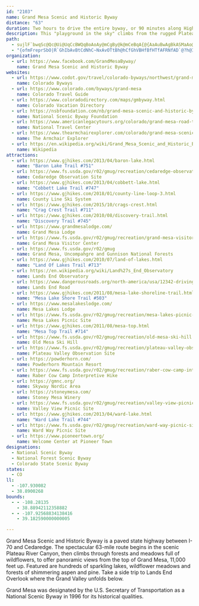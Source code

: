 ```yaml
---
id: "2103"
name: Grand Mesa Scenic and Historic Byway
distance: "63"
duration: Two hours to drive the entire byway, or 90 minutes along Highway 65 and 30 minutes roundtrip on the spur road to Land's End
description: This "playground in the sky" climbs from the rugged Plateau Canyon floor to the cool evergreen mesa forests, 11,000 feet up. Featured are hundreds of sparkling lakes, wildflower meadows and forests of shimmering aspen and pine. Take a side trip to Lands End Overlook where the Grand Valley unfolds below.
path:
  - sujlF`bwqSc@Qc@Ui@UqCcBWQqBoAoAy@mCgBy@k@mCeBqA{@{AaAuBwAgBkASMaAo@eAk@{@]EVOV??????NWDWaDaAiA[sEqAgD_AkA[SCMAqA?yBBY?sGBmA?cA@uB?gCEgF?yGCmUCE@cBA_E@aE?yF@{UFgh@PuJ?q[SsA@sADqAFcKl@iABiB@}FCkLGmA@g@@g@BaAJM@g@Fe@Fg@Hg@Jg@LoA^c@NoLbEUHQF_Cp@sA\sAXwAVuATyANuAN{@D]BuAFwADuA?wA?uACuAGmCQuAIyN}@s@E_BEsACuA?mA@{ABI?kADi@Bg@Hi@Je@Pe@RIFYPMJSNa@\_IdJ{EzFoAdBY`@mBjCw@bA[^y@|@{@x@cJfI[ZW\Y^U`@CFOXQd@Qb@Md@Mf@c@|BUlA}@jFi@nCK^I`@I\Uv@[z@Sh@e@dA[j@mB~DCBO\yE~ImCdFo@~@UV}@z@aAj@q@VgAVkAJk@AgAKw@Sq@Uo@]m@e@s@s@g@w@Sa@Oe@Kg@Gg@Ci@?S@UDi@Jg@L]@ENYBGT_@n@y@T_@R_@Lc@Je@Dg@Bi@?i@?i@CaC?k@GuAMaCEk@Ek@KsAAi@?i@Bg@Fe@Je@Pc@R_@@?V[ZW\O^K`@GbAE^C^G^KZSZWV]Rc@Ne@Jg@Dk@@i@Ci@MsAKi@Ii@WuAYwAa@mBS{@[qA{@aDKg@Ii@Ci@?i@Bm@Hg@^kAf@eANa@Nc@Hc@Fe@@e@Ag@Ec@Gc@Ka@O]O[SWUSYQYM[G[E]?]B[H[PYRWXUZQ`@Mb@Id@If@QnAGh@YzBIh@Mh@Of@Sb@U`@[^[Z_@Tc@Pc@Lc@HoMjBc@Je@Lc@Nc@T_@V_@Z]\[`@Y`@Wd@Uf@eH`RSd@Ub@W`@W^Y\]V]T}@b@iYzLa@Na@Pc@Na@Jc@Fc@?c@Ac@Ia@K_@Q]W[[Y]Wc@Se@Qi@eMeb@Qg@Qc@Ua@W[YW[S]M_@I]GiPkBa@Ea@Aa@@a@Da@J_@N[P{@j@]T]P_@Na@Ja@Ha@Ba@B}GCa@?a@@]B_@F]H]L]P[RYTWXWZU\S^Q`@Ob@Md@Kd@Kf@If@OpAItAErAAj@@h@DtAJrAFh@RrAxAfHJj@Hh@Hj@Dj@Bl@?j@Aj@Eh@Ih@Kf@Mf@Ob@Qb@U^U\WXYX[R[PYLWJUFc@FkDZo@LWHWLSNURSVQZADKXI^Ib@Cd@?f@@d@Dh@jCvSzA`MNzAJj@Jj@Nh@Rf@Tb@V`@Z\ZZx@t@\Zv@t@XZX^V^T`@Rd@l@`BHPPh@Pd@n@fAX\ZZ^V`@R`@PdBp@^N`@P^T\VZX\\X^V`@Rd@Rd@Lj@Lh@Hl@Hl@F~@FjABl@Bl@Dl@Hh@Lh@p@rBNf@Jf@Fh@Bh@Ah@Gf@Kd@Q`@S^m@|@S\S^Qb@Md@Gd@Cf@Af@Db@H`@L`@RfARhAFb@Db@@d@Ad@Eb@Ib@M`@Q^Q\UZo@p@UXUZUZO\M^I`@Gb@?b@@b@Db@H`@Lb@L`@N`@\hA??Nd@^jAJh@Jh@Fj@Fj@Dl@@l@Al@An@El@Ef@M|@[dB??Ox@q@rDk@lDUtAUtAIj@Ij@Ej@Cj@Cl@?l@@j@DbC@j@Aj@Cj@Ej@Ij@Kh@Oh@Qd@qAvCi@lAiB`EUd@g@hAk@hAk@fAo@bAkAbBY\u@x@u@v@iD~Cw@x@[\Y^q@bAyBvDiApBiIzNk@dASb@Sd@Of@Of@Kh@Kj@Gj@Cl@Cn@?l@@n@Bn@Bp@Fl@Db@Fz@Bl@Bn@An@Ij@Mj@Od@Ub@W^[Z]T]N_@Ja@Da@B_C@}A@_BHaAFaAJeBTgBVa@Ja@FmDl@a@JyOpCqBb@kAXiAZqA\wA`@eCt@IB{Br@gA\mY~IkAZg@Hc@Fe@Bg@@c@Cc@Ee@Kc@Ka@OcAg@{@w@Y]Y_@Ua@Uc@Sc@a@gAcAsCQc@Sa@Ua@W][[[[y@o@[YuJmHsCwB]U]S_@Q]K_@Gc@Ga@Ce@AsC@]?_@C_@C]E]GYK[Q_@_@U[W]S_@Sc@a@kASe@oBkFSg@Sg@Sg@e@oA{@uBSg@eAkBu@cAY_@]]y@y@_As@_@Y_@Ua@Ua@Sc@Qa@Oc@Ma@Oc@IqAe@XgAPe@Rg@HSLSTWNMNKXXR`@PH??QISa@??R`@ZN\NLXCPEL??CDWT[L[EYW_@]k@i@Sf@Qd@YfA_@KYK{@Yc@Wo@k@}AuBU_@IS[Y_@S]Ma@I]Ac@D_@J]P[VYZU^Qb@Mf@Gf@Cj@?j@HvCNrFBt@Bl@@j@N`FDzAHxADl@Fj@Fl@Jj@Jh@Lj@\rA`AfD^rArBbH^vA^xALn@Lp@Lp@|@bGVjBd@bDLt@Jn@Jl@ZvBNt@Jr@`@fBPr@Pj@fAeAJB??????KCgAdA@DRp@Tp@l@|ApBdFbAbCTj@Rj@Th@Rj@Rh@Th@Rd@Vj@Th@|BxFd@rAVd@Rd@`AlBVb@dAdBfA`BnB|CnBbDT`@j@fA|@nB|BfFRf@jCbGRd@f@fAl@dAn@`AX\r@z@XZjAtAV\X\n@~@Tb@Rd@LZPf@Vr@n@zBTn@RQ\MREREHEFIDOB_@?g@CS??BR?f@C^ENGHIDSDSD]LSPL`@Pf@Pf@f@nATf@j@hAXb@vBtDn@fAVd@Tf@Ph@Rh@Nj@Lj@Ll@Jn@Hl@Fp@Dn@Bn@@n@@p@An@Cl@Cn@Cl@WrC]bEk@Iy@KSLOh@Gr@IjA??]jEFn@PN|AX{HxaAeAvMSlC{@lK?DUbC[bEKlAYbDY~Bi@`EUtAc@bCm@jCc@jB_@nAuAnEcBbFsM|^mAdDaAhBm@bA{@hAoApAq@h@kAt@_@XwAj@wA`@cAT{@Ju@Fg@BeAB_AA_BA_DE_CJCYQqBI[OUSOWGY@UBEBw@\WJNx@??Oy@VKv@]DCTCXAVFRNNTHZPpBBX{@N{A^IBaA^kAf@oC~@mAV{@Fi@Em@Kq@SkAk@_Ai@??mBiAqAs@}A{@yAu@{@[}@QuAQiAUwA]cBgAo@g@][e@e@]i@U]U_@OU{@oB_@aAYy@[mBIu@Ie@MwAYiBe@}CUwA[_CSqAc@{Bc@aBi@gBg@}Am@aBiCqEkAaCeHuMoAmBWYSSYW[Qk@S]Ik@E[?m@Da@Je@T[RYTMN]d@Yf@Y~@Mv@Gv@Cp@?t@JbAPp@Tx@Zz@N`@Xt@rD`KbCbHd@tAf@hBV~@j@|DNxAPzEJ|CLbGLnEFxBJzAPpA`@fB^jA\v@b@z@^h@^b@d@`@hAv@nBfAdBbA^Xn@f@v@|@V^^p@`AjBh@|AXpA^tBdI|o@zA|L\dE@RFlCB|BAjBGtBIrANVHPBP\zAXt@DRB`@^s@f@sAJo@?k@BM`@e@??LOJUN]??O\KTo@t@CL?j@Kn@g@rA_@r@?^CXSh@MTMHQRYd@WZW^@PDj@NXPLDB??ECQMOYEk@AQKw@g@mAW[[h@g@p@MNg@b@o@h@YRi@Xe@Pa@Ja@Ji@FmAJmBNWDE?g@L[Lm@Vc@V]VKHa@^Y`@U\W`@Yn@Ul@gA`DePre@e@~@i@n@q@h@s@d@k@Ve@LmABu@?cCGu@EsCGm@A??S?{AEm@K_AMoAIy@Fi@T_@Ju@Jk@BuBAiAA[C??a@C_@G[K{Ai@cCy@}B_As@W}Am@{@c@]_@OYQq@MaA?k@Fy@Xu@d@y@hBkDn@gBf@sBTuANoABc@@a@AOCYGWKYGQO[OSYYUMQGYGW?O?YFYNQTWd@Qd@UtAc@fEKnAK`CE`@G^IRITOLONOFc@LWAYKIGQOWc@Im@Eg@Ci@Eu@Ge@Q{ACqAC_AC}@Eq@Eo@GSKYOQOOa@S]C[?SF[P[^Sd@G\Gb@?R@RDt@Db@Fh@Dj@?p@Ed@Ib@K^Sh@U`@UZo@t@Y\eArAMRQ`@K\Kh@GZEd@C\Af@@^Bb@LdAHd@Ld@FNLXJNNR|@~@~@`A^\TPXP\L`AX\LJDJNNTLZL`@L\JRPRpD~Dx@dAnCpEx@r@r@l@x@`@vAp@d@R`@d@\b@Xj@@@??Lb@Hd@Dj@Bn@AzAA^Cj@Ev@Eb@Gp@WxAWpAmA|EmBzIa@vA{@tBeEdIo@rAi@|Ao@pBUz@O|@EXOHGHIPGz@??K~@@NBPJPEbAChA?tANbElAzWF`AFb@LhATfAXfAPn@nCtITbAR`Af@hCJx@D`@@f@?b@Cd@Gv@KbAIl@Gh@Cj@?|@BzA@nA@n@Cn@Af@Eh@E`@Gj@Ib@Mj@Uv@Wv@eB`EWl@Wj@}@~Bi@tBKv@En@Cv@?tGAbACz@IfAMp@Sj@]`Ag@r@y@v@y@h@g@Tg@Jq@JY@c@?o@EWEUI\bI@hA`BBb@JNb@f@rAb@j@z@b@d@FlBLnAXx@Zn@TdA^TZ?b@KX]N_APN|CF`@PT^_@VIR?^NXRLZJxBEr@Qp@i@z@IXA\A~AAFUtAGX??uAuAOOGOGQKWFuCm@qB{@}@{@cAsBwBi@Wo@A{DhA{@Gm@u@_@cA_@iAWyBBm@Le@\[pAe@VYNo@HuAAiA]cIo@Y]Y[UiRqTg@s@[c@Wi@Um@EQIa@Ea@G}@AQGcBIsDKoAOaAWaAWs@]q@g@y@kLeRe@cAqDeIWg@[q@[a@a@e@i@g@}@m@YMa@Ok@Ou@Im@Eq@@U@a@D_@Dq@Nm@LuATkAL]?i@E[ESC_@Km@QcK_DsA[m@KwAUwYwEy@MYAa@Cc@CcAF{AJsL~@m@La@Lc@Vg@b@c@j@Wn@Sd@UbAI|@?`ADbAJbA`@hBjAzFXfBPhBHzAT~I?~@EbAKx@S~@W~@i@`Am@v@u@j@cAb@y@Py@LqQzBcAP}@RoAj@u@`@o@f@YRqAtAaB~BmAbBkAxAgAbAgA`AwCpBcB|@_Bj@{Ah@gI~AsB`@w@H_A?w@CwAUaA[}@a@_As@_AeA]i@k@{@i@_A]k@c@k@m@k@q@a@i@Uq@Qy@Kq@CsLDeB?kAMm@O[OUKSO_@Uk@c@q@m@s@g@e@We@Si@K]Kc@CE?iJGcQEcL?cJ?S?}DD}BDmERoEZuLjAaMlAwFh@oIx@mGl@gKbAqALw@Di@DsBFoA@oABm@?eAEy@CkAG}@Ea@CwBQuDYq@A{@G}BEuGAiJAG?aHE_A?_CIcLAiFA}FFsMPK?uH?Q?oGIiKSiAKo@GmAMgAMw@KiBSa@Cc@Ee@Aa@AY?q@Bc@D[D[FYFC?qAZUHC@gAZoA\y@Pu@Hm@DkA?{JQO@c@@_@Bk@F_@Dm@LWFe@NYL]To@^e@^{AzAaA`Am@j@s@h@s@`@e@R]Jw@R{@Le@Fc@D{A@mAAwAEqBKaCa@{Ai@e@Wi@U_@Sm@_@iAk@y@a@_@K[Gi@Eg@@a@B[F{@P}A`@qCp@a@Jg@R]TKJURe@r@Yn@Uj@UnAIx@GdACjC?hEBrADlAPhBLx@n@dDt@hDtA~ETbAF`@Fd@Fv@Dv@JpFDx@Fh@Pt@Tp@N\pAhCZr@Ld@Lf@Fb@B`@@j@A|@Iv@Mh@Sn@O\}AbDSl@Sv@Mz@Ij@IbAGz@IfACdB?jAF|DFhBF|@JdANfAb@fCJb@ZlARl@t@xAx@|AN\Nf@Ln@F^Bf@?V?XC\C`@Kh@Oj@Uj@uD|I_@x@a@z@u@lAs@`A{FpH}@fAo@j@YRWPc@P{@VeEz@}A\k@P]PQJIFSNWXc@p@c@~@{@~BQj@U~@Kr@Gr@?`AB`Af@pIf@tHFbA?p@?f@Ch@Gx@qBjPIdAArAFbH?n@Ep@Gn@G^Kb@Sl@Wf@]j@_@b@OLSNe@VsH|CqAn@e@Zq@h@q@r@u@hAg@dA]z@Uz@S|@mAvHOz@Ix@Ah@Bh@Fj@Pz@pDbNZ~@fBrDTn@Nj@Jn@B\@d@Cf@Eb@Kj@k@lCEb@If@Ex@E|C?t@FlATfCHj@Nh@P`@RXPPVPbEzB\V\\Zb@LXJXHZF\Fn@@t@?p@MlF@fABl@D^Fb@J`@L`@LXNVZb@f@b@nBlAPNRTTb@Nb@Hh@B^@\A\C\QpBIz@?ZA^@\B^F^H^H\Pb@~@nBL\Pf@Ld@Hj@Db@Bb@@l@An@El@Ip@Mt@Ux@Y`AmFfNYz@Mp@Ef@Av@Bt@BZJd@Pv@zAxETdAHj@Fl@FbA@t@EjK?hA@x@D~@F`ALdAPbAZhAXr@Zj@V^RV^\\Vp@\l@V~DrA`@VTRPTNTNb@Jj@D`@@h@EpEBhADl@Fn@NfAPv@Tv@Vn@Xl@pAdCXn@Pj@Ff@Bf@?d@Ef@Kd@Sf@U`@WV[R_@Le@JqFr@a@NULc@^e@f@i@p@]d@SXQ`@Od@Mx@Cr@@b@Hh@Jb@P^X`@NNRNTLd@PlGbB^RZRVTT^N`@J\F^Fl@NtDNbCJp@Nh@Vd@^`@h@Xj@J\@j@@hE@h@@h@F^LXPZXX`@Zt@NbABt@Et@Kn@Qf@]n@c@b@]Ro@TwLfDaA\c@VYXWZS^Qb@Kd@Gn@El@@t@Hz@Pz@Pl@Vl@`@v@l@`AbDlEZh@Pd@Nd@Jn@Fh@?l@Al@Gh@Mv@eCzJM~@Gj@Aj@@x@Bn@Jn@Tz@\r@^h@f@b@ZR\NjMpEPJRLPNNRLTRf@H^Ht@?h@Eh@I`@K`@}@tBOj@GZEZC\?Z@j@Dd@Hh@Nb@Pb@T^TVXTVNZLVFZF`@Dj@@z@AzDS\?^B\Hh@X`@d@R^Pf@Hj@Bl@AXA`@Il@k@vEMnACb@?b@@bADp@Jp@Ll@Ld@Th@LZTZb@l@`BdB`@d@t@fA`@t@xAhDXl@f@t@h@t@t@fAt@bAZ\h@^r@Zr@RfEhA|DjAb@T`@ZRRPTPZL\L`@H`@Fb@B`@@X?^C`@E^G\I^M^OZSZSVUPSNWLWHYFYD[Bg@?kGAoA?_@AqBAWB[FQFQLQLMNMRMTIVGVIf@[hDQhBC`@
  - "{ofmFreprSbO|R`GhIbAvBtCdNhC~NxAvOTtBh@hCfGhVBHfBfHTfAFRNfAD`@?h@IrA_@~A}BhIU|AEjALrBbEtNlBdHh@fBp@jAr@~@~@l@~B`AzDtAxA`AdGzFjAlAxB`BrHhCpAl@xDpDjAv@xDhBhDnArAf@t@n@dAhAbAxAnBrCbDnF|AfCbBhC~DnGrAfAvExBv@`@r@t@fC~DNVnG`Ld@fAf@vB?d@ErAkAvIYpBYvBMtA?vCFbBF|@pAvGlBdK\\nBPpAFjAc@rQAfABfALt@Jd@Xh@tBzBnGdHrAvAr@fAh@lA\\jATtAN|AB|B_@pDcAdKYxB[rAa@rA[|@wAxBgBrCORcAzAkAbBcEtGg@bAYr@]~@Sr@eAjIY|AO|@Yz@OZ[b@W\\{BhB{@t@Y\\QZ[dAQ|@G`AAt@Bh@FfAVjAb@|@rAnBp@bAlElFl@|@h@`Ab@lARt@RpAr@tIJrAXpB\\jAb@pAdDbHhBjEl@jBj@nCt@hFTtBDrA?pAE`AIz@aApDeDhLuAdFc@hBSdAOrA?hABx@JxAn@pDtCbNnA|G\\fBJjABpAAnNC|ATxJLbEFjAH|AHx@T~BjAxJRbBNbBAdBGvAG|@i@fDCNI|@[lB]nBWpAS|@Sj@u@tAqIhL}DvFaAbAk@b@{@j@qAd@qGtAyHbBw@Tq@`@UR[`@Yv@Of@Ox@Ev@@h@L`AJj@Zx@Vh@f@`@tF~Cl@Z`@\\j@l@d@z@Zv@ZlAPtAFpAC~BChBCz@BzBv@nGhA`KHn@H|@B|@?t@Et@Gj@Ov@Oh@i@pAqAlCSb@w@|AmG`NaBnCSPaDpB}CpBYP[PcA`@{@VqGh@cAFsA\\{BtAaCrAQJyAb@i@Rm@L[Di@@mB?wDCqBDs@Dq@Hu@ZiAp@yIfG{FdEwBbB_AhAaBfDo@zAU|@WrAc@pDcAtOw@hBa@j@Gr@QjAMb@]~@Yn@"
organization:
  - url: https://www.facebook.com/GrandMesaByway/
    name: Grand Mesa Scenic and Historic Byway
websites:
  - url: https://www.codot.gov/travel/colorado-byways/northwest/grand-mesa
    name: Colorado Byways
  - url: https://www.colorado.com/byways/grand-mesa
    name: Colorado Travel Guide
  - url: https://www.coloradodirectory.com/maps/gmbyway.html
    name: Colorado Vacation Directory
  - url: https://nsbfoundation.com/nb/grand-mesa-scenic-and-historic-byway/
    name: National Scenic Byway Foundation
  - url: https://www.americanlegacytours.org/colorado/grand-mesa-road-trip/
    name: National Travel Center
  - url: https://www.thearmchairexplorer.com/colorado/grand-mesa-scenic-byway.php
    name: The Armchair Explorer
  - url: https://en.wikipedia.org/wiki/Grand_Mesa_Scenic_and_Historic_Byway
    name: Wikipedia
attractions:
  - url: https://www.gjhikes.com/2013/04/baron-lake.html
    name: "Baron Lake Trail #751"
  - url: https://www.fs.usda.gov/r02/gmug/recreation/cedaredge-observation-site
    name: Cedaredge Observation Site
  - url: https://www.gjhikes.com/2013/04/cobbett-lake.html
    name: "Cobbett Lake Trail #747"
  - url: https://www.gjhikes.com/2018/01/county-line-loop-3.html
    name: County Line Ski System
  - url: https://www.gjhikes.com/2015/10/crags-crest.html
    name: "Crag Crest Trail #711"
  - url: https://www.gjhikes.com/2010/08/discovery-trail.html
    name: "Discovery Trail #745"
  - url: https://www.grandmesalodge.com/
    name: Grand Mesa Lodge
  - url: https://www.fs.usda.gov/r02/gmug/recreation/grand-mesa-visitor-center-grand-valley-rd
    name: Grand Mesa Visitor Center
  - url: https://www.fs.usda.gov/r02/gmug
    name: Grand Mesa, Uncompahgre and Gunnison National Forests
  - url: https://www.gjhikes.com/2010/07/land-of-lakes.html
    name: "Land Of Lakes Trail #713"
  - url: https://en.wikipedia.org/wiki/Land%27s_End_Observatory
    name: Lands End Observatory
  - url: https://www.dangerousroads.org/north-america/usa/12342-driving-the-iconic-road-to-lands-end-observatory-in-colorado.html
    name: Lands End Road
  - url: https://www.gjhikes.com/2011/08/mesa-lake-shoreline-trail.html
    name: "Mesa Lake Shore Trail #503"
  - url: https://www.mesalakeslodge.com/
    name: Mesa Lakes Lodge
  - url: https://www.fs.usda.gov/r02/gmug/recreation/mesa-lakes-picnic-site
    name: Mesa Lakes Picnic Site
  - url: https://www.gjhikes.com/2011/08/mesa-top.html
    name: "Mesa Top Trail #714"
  - url: https://www.fs.usda.gov/r02/gmug/recreation/old-mesa-ski-hill
    name: Old Mesa Ski Hill
  - url: https://www.fs.usda.gov/r02/gmug/recreation/plateau-valley-observation-site
    name: Plateau Valley Observation Site
  - url: https://powderhorn.com/
    name: Powderhorn Mountain Resort
  - url: https://www.fs.usda.gov/r02/gmug/recreation/raber-cow-camp-interpretive-hike
    name: Raber Cow Camp Interpretive Hike
  - url: https://gmnc.org/
    name: Skyway Nordic Area
  - url: https://stoneymesa.com/
    name: Stoney Mesa Winery
  - url: https://www.fs.usda.gov/r02/gmug/recreation/valley-view-picnic-site
    name: Valley View Picnic Site
  - url: https://www.gjhikes.com/2013/04/ward-lake.html
    name: "Ward Lake Trail #744"
  - url: https://www.fs.usda.gov/r02/gmug/recreation/ward-way-picnic-site
    name: Ward Way Picnic Site
  - url: https://www.pioneertown.org/
    name: Welcome Center at Pioneer Town
designations:
  - National Scenic Byway
  - National Forest Scenic Byway
  - Colorado State Scenic Byway
states:
  - CO
ll:
  - -107.930082
  - 38.8900268
bounds:
  - - -108.28135
    - 38.88942112358882
  - - -107.92568834138416
    - 39.182590000000005

---
```


Grand Mesa Scenic and Historic Byway is a paved state highway between I-70 and Cedaredge. The spectacular 63-mile route begins in the scenic Plateau River Canyon, then climbs through forests and meadows full of wildflowers, to offer panoramic views from the top of Grand Mesa, 11,000 feet up. Featured are hundreds of sparkling lakes, wildflower meadows and forests of shimmering aspen and pine. Take a side trip to Lands End Overlook where the Grand Valley unfolds below.

Grand Mesa was designated by the U.S. Secretary of Transportation as a National Scenic Byway in 1996 for its historical qualities.
